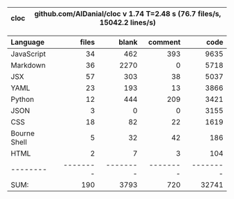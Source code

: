 cloc|github.com/AlDanial/cloc v 1.74  T=2.48 s (76.7 files/s, 15042.2 lines/s)
--- | ---

Language|files|blank|comment|code
:-------|-------:|-------:|-------:|-------:
JavaScript|34|462|393|9635
Markdown|36|2270|0|5718
JSX|57|303|38|5037
YAML|23|193|13|3866
Python|12|444|209|3421
JSON|3|0|0|3155
CSS|18|82|22|1619
Bourne Shell|5|32|42|186
HTML|2|7|3|104
--------|--------|--------|--------|--------
SUM:|190|3793|720|32741
